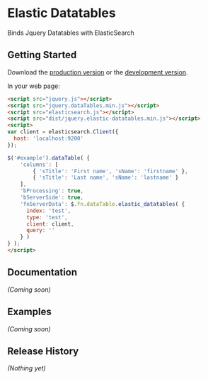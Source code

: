 # Elastic Datatables

Binds Jquery Datatables with ElasticSearch

## Getting Started
Download the [production version][min] or the [development version][max].

[min]: https://raw.github.com/pidupuis/elastic-datatables/master/dist/elastic-datatables.min.js
[max]: https://raw.github.com/pidupuis/elastic-datatables/master/dist/elastic-datatables.js

In your web page:

```html
<script src="jquery.js"></script>
<script src="jquery.dataTables.min.js"></script>
<script src="elasticsearch.js"></script>
<script src="dist/jquery.elastic-datatables.min.js"></script>
<script>
var client = elasticsearch.Client({
  host: 'localhost:9200'
});

$('#example').dataTable( {
    'columns': [
        { 'sTitle': 'First name', 'sName': 'firstname' },
        { 'sTitle': 'Last name', 'sName': 'lastname' }
    ],
    'bProcessing': true,
    'bServerSide': true,
    'fnServerData': $.fn.dataTable.elastic_datatables( {
      index: 'test',
      type: 'test',
      client: client,
      query: ''
    } )
} );
</script>
```

## Documentation
_(Coming soon)_

## Examples
_(Coming soon)_

## Release History
_(Nothing yet)_
